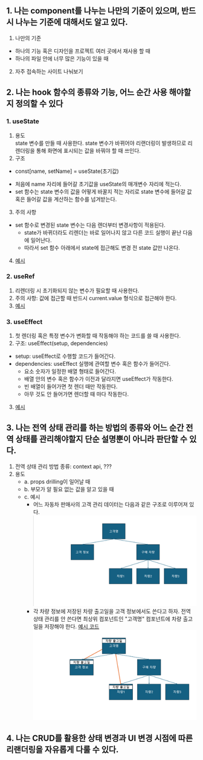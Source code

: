 ## 1. 나는 component를 나누는 나만의 기준이 있으며, 반드시 나누는 기준에 대해서도 알고 있다.

1. 나만의 기준

-   하나의 기능 혹은 디자인을 프로젝트 여러 곳에서 재사용 할 때
-   하나의 파일 안에 너무 많은 기능이 있을 때

2. 자주 접속하는 사이트 나눠보기

## 2. 나는 hook 함수의 종류와 기능, 어느 순간 사용 해야할지 정의할 수 있다

### 1. useState

1. 용도  
   state 변수를 만들 때 사용한다. state 변수가 바뀌어야 리랜더링이 발생하므로 리렌더링을 통해 화면에 표시되는 값을 바꿔야 할 때 쓰인다.
2. 구조

-   const[name, setName] = useState(초기값)

*   처음에 name 자리에 들어갈 초기값을 useState의 매개변수 자리에 적는다.
*   set 함수는 state 변수의 값을 어떻게 바꿀지 적는 자리로 state 변수에 들어갈 값 혹은 들어갈 값을 계산하는 함수를 넘겨받는다.

3. 주의 사항

-   set 함수로 변경된 state 변수는 다음 렌더부터 변경사항이 적용된다.
    -   state가 바뀌더라도 리렌더는 바로 일어나지 않고 다른 코드 실행이 끝난 다음에 일어난다.
    -   따라서 set 함수 아래에서 state에 접근해도 변경 전 state 값만 나온다.

4. [예시](hooks/src/examples/problem2/useStateEx.jsx)

### 2. useRef

1.  리렌더링 시 초기화되지 않는 변수가 필요할 때 사용한다.
2.  주의 사항: 값에 접근할 때 반드시 current.value 형식으로 접근해야 한다.
3.  [예시](hooks/src/examples/problem2/useRefEx.jsx)

### 3. useEffect

1.  첫 렌더링 혹은 특정 변수가 변화할 때 작동해야 하는 코드를 쓸 때 사용한다.
2.  구조: useEffect(setup, dependencies)

-   setup: useEffect로 수행할 코드가 들어간다.
-   dependencies: useEffect 실행에 관여할 변수 혹은 함수가 들어간다.
    -   요소 숫자가 일정한 배열 형태로 들어간다.
    -   배열 안의 변수 혹은 함수가 이전과 달라지면 useEffect가 작동한다.
    -   빈 배열이 들어가면 첫 렌더 때만 작동한다.
    -   아무 것도 안 들어가면 렌더할 때 마다 작동한다.

3. [예시](hooks/src/examples/problem2/useEffectEx.jsx)

## 3. 나는 전역 상태 관리를 하는 방법의 종류와 어느 순간 전역 상태를 관리해야할지 단순 설명뿐이 아니라 판단할 수 있다.

1. 전역 상태 관리 방법 종류: context api, ???
2. 용도
    - a. props drilling이 일어날 때
    - b. 부모가 알 필요 없는 값을 알고 있을 때
    - c. 예시
        - 어느 자동차 판매사의 고객 관리 데이터는 다음과 같은 구조로 이루어져 있다.
          ![alt text](images/image3_1.png)
        - 각 차량 정보에 저장된 차량 출고일을 고객 정보에서도 쓴다고 하자. 전역 상태 관리를 안 쓴다면 최상위 컴포넌트인 "고객명" 컴포넌트에 차량 출고일을 저장해야 한다. [예시 코드]()
          ![alt text](images/image3_2.png)

## 4. 나는 CRUD를 활용한 상태 변경과 UI 변경 시점에 따른 리랜더링을 자유롭게 다룰 수 있다.
